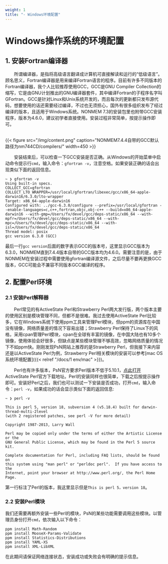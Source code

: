 ```yaml
---
weight: 1
title: "- Windows环境配置"
---
```

<!-- <font style="font-size:2em">Windows操作系统的环境配置</font> -->

# Windows操作系统的环境配置

## 1. 安装Fortran编译器
&emsp;&emsp;所谓编译器，是指将高级语言翻译成计算机可直接解读和运行的“低级语言”。顾名思义，Fortran编译器是用来编译Fortran语言的程序。目前有许多不同版本的Fortran编译器，我个人比较推荐使用GCC，GCC是GNU Compiler Collection的缩写，它是由GNU计划推出的GNU编译器套件，其中编译Fortran的子程序名字叫GFortran。GCC是针对Linux和Unix系统开发的，而且每次的更新都只发布源代码，想要使用的话还需要经过编译，不过也无须担心，国外有很多组织发布了经过编译的版本，且适用于Windows系统。NONMEM 7.3的安装包里也附带GCC安装程序，版本为4.6.0，建议初学者直接使用。安装过程非常简单，按提示操作即可。

<br />
{{< figure src="/img/content.png" caption="NONMEM7.4.4自带的GCC默认路径为nm744CD/compilers/" width=450 >}}
<br />

&emsp;&emsp;安装结束后，可以检查一下GCC安装是否正确。从Windows的开始菜单中启动命令提示行`cmd`，输入命令：`gfortran -v`，注意空格。如果安装正确的话会出现类似下面的返回信息。

    ~ ❯ gfortran -v
    Using built-in specs.
    COLLECT_GCC=gfortran
    COLLECT_LTO_WRAPPER=/usr/local/gfortran/libexec/gcc/x86_64-apple-darwin16/6.3.0/lto-wrapper
    Target: x86_64-apple-darwin16
    Configured with: ../gcc-6.3.0/configure --prefix=/usr/local/gfortran --enable-languages=c,c++,fortran,objc,obj-c++ --build=x86_64-apple-darwin16 --with-gmp=/Users/fx/devel/gcc/deps-static/x86_64 --with-mpfr=/Users/fx/devel/gcc/deps-static/x86_64 --with-mpc=/Users/fx/devel/gcc/deps-static/x86_64 --with-isl=/Users/fx/devel/gcc/deps-static/x86_64
    Thread model: posix
    gcc version 6.3.0 (GCC)

最后一行`gcc version`后面的数字表示GCC的版本号，这里显示GCC版本为6.3.0，NONMEM直到7.4.4版本自带的GCC版本均为4.6.0。需要注意的是，由于NONMEM在安装过程中需要使用gfortran编译源文件，之后尽量不要再更换GCC版本，GCC可能会不兼容不同版本GCC编译的程序。


## 2. 配置Perl环境
### 2.1 安装Perl解释器
&emsp;&emsp;Perl常见的有ActiveState Perl和Strawberry Perl两大发行版，两个版本主要的使用区别是模块管理不同，但都不是很难。我过去使用ActiveState Perl比较多，它在Windows系统下使用ppm工具来管理Perl模块，但ppm的资源库在中国没有镜像，网络质量差的情况下容易出错；Strawberry Perl保持了Linux下的风格，采用cpan管理Perl模块，cpan在全球有丰富的镜像，在中国大陆也有10多个镜像，使用体验会好很多，但缺点是某些模块管理不够高效，忽略网络质量的情况下不如ppm快。刚刚发现PsN网站上推荐的是Strawberry Perl，但我接下来内容还是以ActiveState Perl为例，Strawberry Perl相关模块的安装可以参考[mac OS系统环境配置]({{< relref "/docs/1 env/mac" >}})。

&emsp;&emsp;Perl也有许多版本，PsN官方要求Perl版本不低于5.10.1，[点此打开](https://www.activestate.com/products/perl/downloads/)ActiveState Perl官方下载地址。Perl的安装同样也很简单，下载之后按提示操作即可。安装好Perl之后，我们也可以测试一下安装是否成功，打开`cmd`，输入命令：`perl -v`，如果成功的话会显示类似下面的返回信息:

    ~ ❯ perl -v

    This is perl 5, version 18, subversion 4 (v5.18.4) built for darwin-thread-multi-2level
    (with 2 registered patches, see perl -V for more detail)

    Copyright 1987-2013, Larry Wall

    Perl may be copied only under the terms of either the Artistic License or the
    GNU General Public License, which may be found in the Perl 5 source kit.

    Complete documentation for Perl, including FAQ lists, should be found on
    this system using "man perl" or "perldoc perl".  If you have access to the
    Internet, point your browser at http://www.perl.org/, the Perl Home Page.

第一行标注了Perl的版本，我这里显示但是`This is perl 5，version 18`。

### 2.2 安装Perl模块
我们还需要再额外安装一些Perl的模块，PsN的某些功能需要调用这些模块。以管理员身份打开`cmd`，依次输入以下命令：

    ppm install Math-Random
    ppm install MooseX-Params-Validate
    ppm install Statistics-Distributions
    ppm install YAML-XS
    ppm install XML-LibXML

在此期间请保证网络连接状态，安装成功或失败会有明确的提示信息。